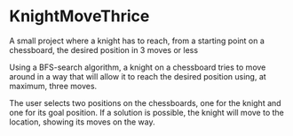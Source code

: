 # KnightMoveThrice
A small project where a knight has to reach, from a starting point on a chessboard, the desired position in 3 moves or less

Using a BFS-search algorithm, a knight on a chessboard tries to move around in a way that will allow it to reach the desired position using, at maximum, three moves.

The user selects two positions on the chessboards, one for the knight and one for its goal position. If a solution is possible, the knight will move to the location, showing its moves on the way.
